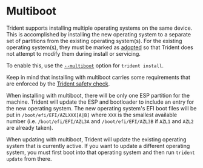 # Multiboot

Trident supports installing multiple operating systems on the same device. This
is accomplished by installing the new operating system to a separate set of
partitions from the existing operating system(s). For the existing operating
system(s), they must be marked as
[adopted](../How-To-Guides/Adopt-Existing-Partitions.md) so that Trident does
not attempt to modify them during install or servicing.

To enable this, use the
[`--multiboot`](../Reference/Trident-CLI.md#--multiboot-multiboot)
option for `trident install`.

Keep in mind that installing with multiboot carries some requirements that are
enforced by the [Trident safety check](./Clean-Install-Safety-Check.md).

When installing with multiboot, there will be only one ESP partition for the
machine. Trident will update the ESP and bootloader to include an entry for the
new operating system. The new operating system's EFI boot files will be put in
`/boot/efi/EFI/AZLXXX[A|B]` where `XXX` is the smallest available number (i.e.
`/boot/efi/EFI/AZL3A` and `/boot/efi/EFI/AZL3B` if `AZL1` and `AZL2` are
already taken).

When updating with multiboot, Trident will update the existing operating
system that is currently active. If you want to update a different operating
system, you must first boot into that operating system and then run
`trident update` from there.

